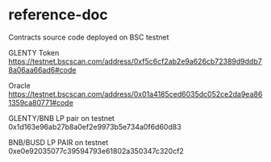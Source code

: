 # reference-doc
Contracts source code deployed on BSC testnet

GLENTY Token
https://testnet.bscscan.com/address/0xf5c6cf2ab2e9a626cb72389d9ddb78a06aa66ad6#code

Oracle
https://testnet.bscscan.com/address/0x01a4185ced6035dc052ce2da9ea861359ca80771#code





GLENTY/BNB LP pair on testnet 0x1d163e96ab27b8a0ef2e9973b5e734a0f6d60d83

BNB/BUSD LP PAIR on testnet 0xe0e92035077c39594793e61802a350347c320cf2
